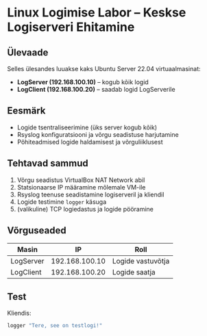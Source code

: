 # Linux Logimise Labor – Keskse Logiserveri Ehitamine

## Ülevaade
Selles ülesandes luuakse kaks Ubuntu Server 22.04 virtuaalmasinat:
- **LogServer (192.168.100.10)** – kogub kõik logid
- **LogClient (192.168.100.20)** – saadab logid LogServerile

## Eesmärk
- Logide tsentraliseerimine (üks server kogub kõik)
- Rsyslog konfiguratsiooni ja võrgu seadistuse harjutamine
- Põhiteadmised logide haldamisest ja võrguliiklusest

## Tehtavad sammud
1. Võrgu seadistus VirtualBox NAT Network abil
2. Statsionaarse IP määramine mõlemale VM-ile
3. Rsyslog teenuse seadistamine logiserveril ja kliendil
4. Logide testimine `logger` käsuga
5. (valikuline) TCP logiedastus ja logide pööramine

## Võrguseaded
| Masin | IP             | Roll       |
|-------|----------------|------------|
| LogServer | 192.168.100.10 | Logide vastuvõtja |
| LogClient | 192.168.100.20 | Logide saatja |

## Test
Kliendis:
```bash
logger "Tere, see on testlogi!"
